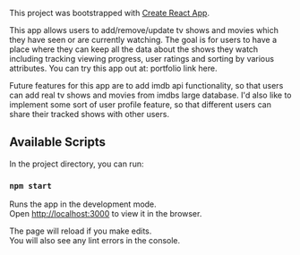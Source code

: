 This project was bootstrapped with [Create React App](https://github.com/facebook/create-react-app).

This app allows users to add/remove/update tv shows and movies which they have seen or are currently watching. The goal is for users to have a place where they can keep all the data about the shows they watch including tracking viewing progress, user ratings and sorting by various attributes. You can try this app out at: portfolio link here.

Future features for this app are to add imdb api functionality, so that users can add real tv shows and movies from imdbs large database. I'd also like to implement some sort of user profile feature, so that different users can share their tracked shows with other users.

## Available Scripts

In the project directory, you can run:

### `npm start`

Runs the app in the development mode.<br />
Open [http://localhost:3000](http://localhost:3000) to view it in the browser.

The page will reload if you make edits.<br />
You will also see any lint errors in the console.
